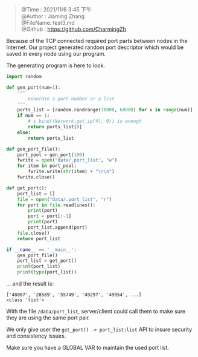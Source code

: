 > @Time    : 2021/11/6 3:45 下午\
@Author  : Jiaming Zhang\
@FileName: test3.md\
@Github  : https://github.com/CharmingZh

Because of the TCP connected required port parts between 
nodes in the Internet. Our project generated random port 
descriptor which would be saved in every node using our 
program.

The generating program is here to look.

```python
import random

def gen_port(num=1):
    """
        Generate a port number or a list
    """
    ports_list = [random.randrange(10000, 60000) for x in range(num)]
    if num == 1:
        # s.bind((Network.get_ip(4), 0)) is enough
        return ports_list[0]
    else:
        return ports_list

def gen_port_file():
    port_pool = gen_port(100)
    fwrite = open("data/.port_list", "w")
    for item in port_pool:
        fwrite.write(str(item) + "\r\n")
    fwrite.close()

def get_port():
    port_list = []
    file = open("data/.port_list", "r")
    for port in file.readlines():
        print(port)
        port = port[:-1]
        print(port)
        port_list.append(port)
    file.close()
    return port_list

if __name__ == '__main__':
    gen_port_file()
    port_list = get_port()
    print(port_list)
    print(type(port_list))
```
... and the result is:
```shell
['48087', '28589', '55749', '49297', '49954', ...]
<class 'list'>
```
With the file `/data/port_list`, server/client could call
them to make sure they are using the same port pair.

We only give user the `get_port() -> port_list:list` API to
insure security and consistency issues.

Make sure you have a GLOBAL VAR to maintain the used port
list.